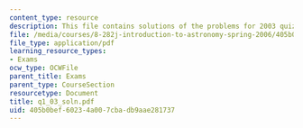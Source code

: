 ```yaml
---
content_type: resource
description: This file contains solutions of the problems for 2003 quiz 1.
file: /media/courses/8-282j-introduction-to-astronomy-spring-2006/405b0bef60234a007cbadb9aae281737_q1_03_soln.pdf
file_type: application/pdf
learning_resource_types:
- Exams
ocw_type: OCWFile
parent_title: Exams
parent_type: CourseSection
resourcetype: Document
title: q1_03_soln.pdf
uid: 405b0bef-6023-4a00-7cba-db9aae281737
---
```

